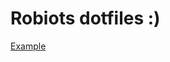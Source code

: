 # Robiots dotfiles :)

[Example](https://raw.githubusercontent.com/robiot/dotfiles/main/.github/example.png)
